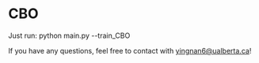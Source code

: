 # CBO
Just run: python main.py --train_CBO

If you have any questions, feel free to contact with yingnan6@ualberta.ca!
